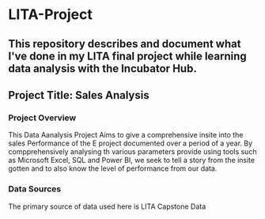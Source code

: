 # LITA-Project
## This repository describes and document what I've done in my LITA final project while learning data analysis with the Incubator Hub.

## Project Title: Sales Analysis

### Project Overview
This Data Aanalysis Project Aims to give a comprehensive insite into the sales Performance of the E project documented over a period of a year. By compprehensively analysing th various parameters provide using tools such as Microsoft Excel, SQL and Power BI, we seek to tell a story from the insite gotten and to also know the level of performance from our data.

### Data Sources
The primary source of data used here is LITA Capstone Data
